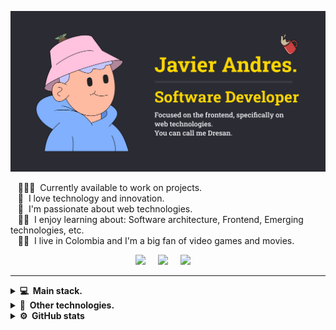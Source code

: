 <img src="assets/banner.png"></img>

&nbsp;&nbsp;&nbsp;👨🏻‍💻 &nbsp;Currently available to work on projects.\
&nbsp;&nbsp;&nbsp;🌱 &nbsp;I love technology and innovation.\
&nbsp;&nbsp;&nbsp;💓 &nbsp;I'm passionate about web technologies.\
&nbsp;&nbsp;&nbsp;✍🏻 &nbsp;I enjoy learning about: Software architecture, Frontend, Emerging technologies, etc.\
&nbsp;&nbsp;&nbsp;🧒🏻 &nbsp;I live in Colombia and I'm a big fan of video games and movies.

<p align="center">
  <a href="mailto:javiandres.016@gmail.com?subject=Hola%20Javier%20Andres"><img src="https://img.shields.io/badge/gmail-%23D14836.svg?&style=for-the-badge&logo=gmail&logoColor=white" /></a>&nbsp;&nbsp;&nbsp;&nbsp;
  <a href="https://www.dresan.me/"><img src="https://img.shields.io/badge/website-000000?style=for-the-badge&logo=About.me&logoColor=white" /></a>&nbsp;&nbsp;&nbsp;&nbsp;
  <a href="https://www.linkedin.com/in/dresandev/"><img src="https://img.shields.io/badge/linkedin-%230077B5.svg?&style=for-the-badge&logo=linkedin&logoColor=white" /></a>&nbsp;&nbsp;&nbsp;&nbsp;
</p>

<hr/>

<details>
  <summary><b>💻 &nbsp;Main stack.</b></summary>
  <br/>

![HTML](https://img.shields.io/badge/HTML5-E34F26?style=for-the-badge&logo=html5&logoColor=white)&nbsp;
![Javascript](https://img.shields.io/badge/JavaScript-F7DF1E?style=for-the-badge&logo=javascript&logoColor=black)&nbsp;
![CSS](https://img.shields.io/badge/CSS3-1572B6?style=for-the-badge&logo=css3&logoColor=white)&nbsp;
![Typescript](https://img.shields.io/badge/TypeScript-007ACC?style=for-the-badge&logo=typescript&logoColor=white)&nbsp;
![REACT](https://img.shields.io/badge/React-20232A?style=for-the-badge&logo=react&logoColor=61DAFB)&nbsp;
![Node js](https://img.shields.io/badge/Node.js-43853D?style=for-the-badge&logo=node.js&logoColor=white)&nbsp;
![Express](https://img.shields.io/badge/Express.js-404D59?style=for-the-badge)&nbsp;
![Next js](https://img.shields.io/badge/Next.js-000000.svg?style=for-the-badge&logo=nextdotjs&logoColor=white) &nbsp;
![Git](https://img.shields.io/badge/GIT-E44C30?style=for-the-badge&logo=git&logoColor=white) &nbsp;
![Flutter](https://img.shields.io/badge/Flutter-02569B?style=for-the-badge&logo=flutter&logoColor=white) &nbsp;
![Dart](https://img.shields.io/badge/Dart-0175C2?style=for-the-badge&logo=dart&logoColor=white) &nbsp;
![Postgresql](https://img.shields.io/badge/PostgreSQL-316192?style=for-the-badge&logo=postgresql&logoColor=white) &nbsp;
![Mongodb](https://img.shields.io/badge/MongoDB-4EA94B?style=for-the-badge&logo=mongodb&logoColor=white)&nbsp;
![SASS](https://img.shields.io/badge/Sass-CC6699?style=for-the-badge&logo=sass&logoColor=white)&nbsp;
![Tailwind](https://img.shields.io/badge/Tailwind_CSS-38B2AC?style=for-the-badge&logo=tailwind-css&logoColor=white)&nbsp;
</details>

<details>
  <summary><b>🧠 &nbsp;Other technologies.</b></summary>
  <br/>

![Docker](https://img.shields.io/badge/Docker-2496ED.svg?style=for-the-badge&logo=Docker&logoColor=white)&nbsp;
![Graphql](https://img.shields.io/badge/GraphQL-E10098.svg?style=for-the-badge&logo=GraphQL&logoColor=white)&nbsp;
![Redis](https://img.shields.io/badge/Redis-DC382D.svg?style=for-the-badge&logo=Redis&logoColor=white)&nbsp;
</details>

<details>
  <summary><b>⚙️ &nbsp;GitHub stats</b></summary>
  <br/>
    <p align="center">
    <img height="150" src="https://github-readme-streak-stats.herokuapp.com?user=dresandev&theme=nord&hide_border=true&locale=es&date_format=M%20j%5B%2C%20Y%5D"/>
    </p>
    <p align="center">
      <img height="150" src="https://github-readme-stats.vercel.app/api/top-langs/?username=dresandev&hide_title=true&hide_border=true&layout=compact&langs_count=8&theme=nord&locale=es" />
      <img height="150" src="https://github-readme-stats.vercel.app/api?username=dresandev&hide_title=true&hide_border=true&show_icons=true&include_all_commits=true&count_private=true&line_height=21&theme=nord&locale=es" />
    </p>
</details>
